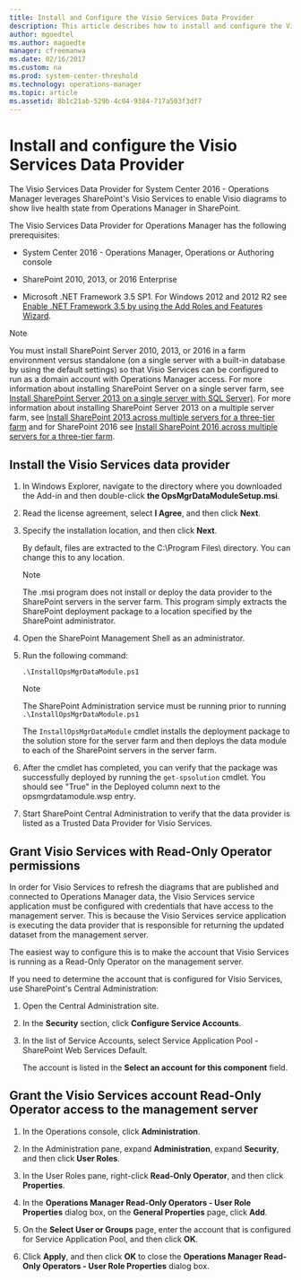 ```yaml
---
title: Install and Configure the Visio Services Data Provider
description: This article describes how to install and configure the Visio Services Data Provider in a SharePoint farm.
author: mgoedtel
ms.author: magoedte
manager: cfreemanwa
ms.date: 02/16/2017
ms.custom: na
ms.prod: system-center-threshold
ms.technology: operations-manager
ms.topic: article
ms.assetid: 8b1c21ab-529b-4c04-9384-717a503f3df7
---
```


# Install and configure the Visio Services Data Provider

The Visio Services Data Provider for System Center 2016 - Operations Manager leverages SharePoint's Visio Services to enable Visio diagrams to show live health state from Operations Manager in SharePoint.  
  
The Visio Services Data Provider for Operations Manager has the following prerequisites:  
  
-   System Center 2016 - Operations Manager, Operations or Authoring console  
  
-   SharePoint 2010, 2013, or 2016 Enterprise  
  
-   Microsoft .NET Framework 3.5 SP1.  For Windows 2012 and 2012 R2 see [Enable .NET Framework 3.5 by using the Add Roles and Features Wizard](https://technet.microsoft.com/library/dn482071.aspx).    
  
> [!NOTE]  
> You must install SharePoint Server 2010, 2013, or 2016 in a farm environment versus standalone (on a single server with a built-in database by using the default settings) so that Visio Services can be configured to run as a domain account with Operations Manager  access. For more information about installing SharePoint Server on a single server farm, see [Install SharePoint Server 2013 on a single server with SQL Server)](https://technet.microsoft.com/library/cc262243.aspx). For more information about installing SharePoint Server 2013 on a multiple server farm, see [Install SharePoint 2013 across multiple servers for a three-tier farm](https://go.microsoft.com/fwlink/?LinkID=244297) and for SharePoint 2016 see [Install SharePoint 2016 across multiple servers for a three-tier farm](https://technet.microsoft.com/library/ee805948&28v=office.16%29.aspx).  
  
## Install the Visio Services data provider  
  
1.  In Windows Explorer, navigate to the directory where you downloaded the Add-in and then double-click **the OpsMgrDataModuleSetup.msi**.  
  
2.  Read the license agreement, select **I Agree**, and then click **Next**.  
  
3.  Specify the installation location, and then click **Next**.  
  
    By default, files are extracted to the C:\Program Files\ directory. You can change this to any location.  
  
    > [!NOTE]  
    > The .msi program does not install or deploy the data provider to the SharePoint servers in the server farm. This program simply extracts the SharePoint deployment package to a location specified by the SharePoint administrator.  
  
4.  Open the SharePoint Management Shell as an administrator.  
  
5.  Run the following command:  
  
    ```  
    .\InstallOpsMgrDataModule.ps1  
    ```  
  
    > [!NOTE]  
    > The SharePoint Administration service must be running prior to running `.\InstallOpsMgrDataModule.ps1`  
  
    The `InstallOpsMgrDataModule` cmdlet installs the deployment package to the solution store for the server farm and then deploys the data module to each of the SharePoint servers in the server farm.  
  
6.  After the cmdlet has completed, you can verify that the package was successfully deployed by running the `get-spsolution` cmdlet. You should see "True" in the Deployed column next to the opsmgrdatamodule.wsp entry.  
  
7.  Start SharePoint Central Administration to verify that the data provider is listed as a Trusted Data Provider for Visio Services.  
  
## Grant Visio Services with Read-Only Operator permissions

In order for Visio Services to refresh the diagrams that are published and connected to Operations Manager data, the Visio Services service application must be configured with credentials that have access to the management server. This is because the Visio Services service application is executing the data provider that is responsible for returning the updated dataset from the management server.  
  
The easiest way to configure this is to make the account that Visio Services is running as a Read-Only Operator on the management server.  
  
If you need to determine the account that is configured for Visio Services, use SharePoint's Central Administration:  
  
1.  Open the Central Administration site.  
  
2.  In the **Security** section, click **Configure Service Accounts**.  
  
3.  In the list of Service Accounts, select Service Application Pool - SharePoint Web Services Default.  
  
    The account is listed in the **Select an account for this component** field.  
  
## Grant the Visio Services account Read-Only Operator access to the management server  
  
1.  In the Operations console, click **Administration**.  
  
2.  In the Administration pane, expand **Administration**, expand **Security**, and then click **User Roles**.  
  
3.  In the User Roles pane, right-click **Read-Only Operator**, and then click **Properties**.  
  
4.  In the **Operations Manager Read-Only Operators - User Role Properties** dialog box, on the **General Properties** page, click **Add**.  
  
5.  On the **Select User or Groups** page, enter the account that is configured for Service Application Pool, and then click **OK**.  
  
6.  Click **Apply**, and then click **OK** to close the **Operations Manager Read-Only Operators - User Role Properties** dialog box.  